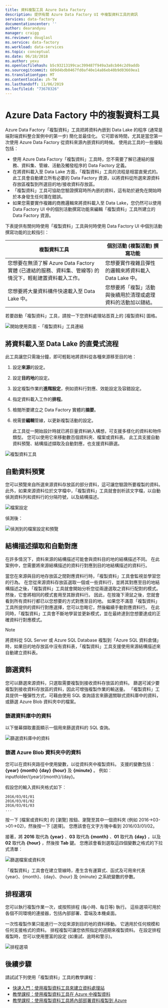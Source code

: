 ```yaml
---
title: 資料複製工具 Azure Data Factory
description: 提供有關 Azure Data Factory UI 中複製資料工具的資訊
services: data-factory
documentationcenter: ''
author: dearandyxu
manager: craigg
ms.reviewer: douglasl
ms.service: data-factory
ms.workload: data-services
ms.topic: conceptual
ms.date: 06/18/2018
ms.author: yexu
ms.openlocfilehash: b5c93213199cac399487f949a3a8cb04c2d9addb
ms.sourcegitcommit: 609d4bdb0467fd0af40e14a86eb40b9d03669ea1
ms.translationtype: MT
ms.contentlocale: zh-TW
ms.lasthandoff: 11/06/2019
ms.locfileid: "73678326"
---
```

# <a name="copy-data-tool-in-azure-data-factory"></a>Azure Data Factory 中的複製資料工具
Azure Data Factory「複製資料」工具把將資料內嵌到 Data Lake 的程序 (通常是端對端資料整合案例中的第一步) 簡化並最佳化。  它可節省時間，尤其是當您第一次使用 Azure Data Factory 從資料來源內嵌資料的時候。 使用此工具的一些優點包括：

- 使用 Azure Data Factory「複製資料」工具時，您不需要了解已連結的服務、資料集、管線、活動及觸發程序的 Data Factory 定義。 
- 在將資料載入至 Data Lake 方面，「複製資料」工具的流程是相當直覺式的。 此工具會自動建立所有必要的 Data Factory 資源，以將資料從所選來源資料存放區複製到所選目的地/接收資料存放區。 
- 「複製資料」工具可協助您驗證撰寫時所內嵌的資料，這有助於避免在開始時於本身發生任何潛在錯誤。
- 如果您需要實作複雜的商務邏輯來將資料載入至 Data Lake，您仍然可以使用 Data Factory UI 中的個別活動撰寫功能來編輯「複製資料」工具所建立的 Data Factory 資源。 

下表提供有關何時使用「複製資料」工具與何時使用 Data Factory UI 中個別活動撰寫功能的比較指引： 

| 複製資料工具 | 個別活動 (複製活動) 撰寫功能 |
| -------------- | -------------------------------------- |
| 您想要在無須了解 Azure Data Factory 實體 (已連結的服務、資料集、管線等) 的情況下，輕鬆建置資料載入工作。 | 您想要實作複雜且彈性的邏輯來將資料載入 Data Lake 中。 |
| 您想要將大量資料構件快速載入至 Data Lake 中。 | 您想要將「複製」活動與後續用於清理或處理資料的活動加以鏈結。 |

若要啟動「複製資料」工具，請按一下您資料處理站首頁上的 [複製資料] 圖格。

![開始使用頁面 -「複製資料」工具連結](./media/copy-data-tool/get-started-page.png)


## <a name="intuitive-flow-for-loading-data-into-a-data-lake"></a>將資料載入至 Data Lake 的直覺式流程
此工具讓您只需幾分鐘，即可輕鬆地將資料從各種來源移至目的地：  

1. 設定**來源**的設定。
2. 設定**目的地**的設定。 
3. 設定複製作業的**進階設定**，例如資料行對應、效能設定及容錯設定。 
4. 指定資料載入工作的**排程**。 
5. 檢閱所要建立之 Data Factory 實體的**摘要**。 
6. 視需要**編輯**管線，以更新複製活動的設定。 

   此工具從一開始設計時就已將巨量資料納入構想，可支援多樣化的資料和物件類型。 您可以使用它來移動數百個資料夾、檔案或資料表。 此工具支援自動資料預覽、結構描述擷取及自動對應，也支援資料篩選。

![複製資料工具](./media/copy-data-tool/copy-data-tool.png)

## <a name="automatic-data-preview"></a>自動資料預覽
您可以預覽來自所選來源資料存放區的部分資料，這可讓您驗證所要複製的資料。 此外，如果來源資料位於文字檔中，「複製資料」工具就會剖析該文字檔，以自動偵測資料列和資料行的分隔符號，以及結構描述。

![檔案設定](./media/copy-data-tool/file-format-settings.png)

偵測後：

![偵測到的檔案設定和預覽](./media/copy-data-tool/after-detection.png)

## <a name="schema-capture-and-automatic-mapping"></a>結構描述擷取和自動對應
在許多情況下，資料來源的結構描述可能會與資料目的地的結構描述不同。 在此案例中，您需要將來源結構描述的資料行對應到目的地結構描述的資料行。

當您在來源與目的地存放區之間對應資料行時，「複製資料」工具會監視並學習您的行為。 在您從來源資料存放區選取一個或一些資料行，並將其對應至目的地結構描述之後，「複製資料」工具就會開始分析您從兩邊選取之資料行配對的模式。 然後，它會將相同的模式套用至其餘資料行。 因此，在按幾下滑鼠之後，您就會看到所有資料行都已以您想要的方式對應至目的地。  如果您不滿意「複製資料」工具所提供的資料行對應選擇，您可以忽略它，然後繼續手動對應資料行。 在此同時，「複製資料」工具會不斷地學習並更新模式，並在最終達到您想要達成的正確資料行對應模式。 

> [!NOTE]
> 將資料從 SQL Server 或 Azure SQL Database 複製到「Azure SQL 資料倉儲」時，如果目的地存放區中沒有資料表，「複製資料」工具支援使用來源結構描述來自動建立資料表。 

## <a name="filter-data"></a>篩選資料
您可以篩選來源資料，只選取需要複製到接收資料存放區的資料。 篩選可減少要複製到接收資料存放區的資料，因此可增強複製作業的輸送量。 「複製資料」工具提供一種彈性方式，可藉由使用 SQL 查詢語言來篩選關聯式資料庫中的資料，或篩選 Azure Blob 資料夾中的檔案。 

### <a name="filter-data-in-a-database"></a>篩選資料庫中的資料
以下螢幕擷取畫面顯示一個用來篩選資料的 SQL 查詢。

![篩選資料庫中的資料](./media/copy-data-tool/filter-data-in-database.png)

### <a name="filter-data-in-an-azure-blob-folder"></a>篩選 Azure Blob 資料夾中的資料
您可以在資料夾路徑中使用變數，以從資料夾中複製資料。 支援的變數包括︰ **{year}** **{month}** **{day}** **{hour}** 及 **{minute}** 。 例如︰inputfolder/{year}/{month}/{day}。 

假設您的輸入資料夾格式如下︰ 

```
2016/03/01/01
2016/03/01/02
2016/03/01/03
...
```

按一下 [檔案或資料夾] 的 [瀏覽] 按鈕、瀏覽至其中一個資料夾 (例如 2016->03->01->02)，然後按一下 [選擇]。 您應該會在文字方塊中看到 2016/03/01/02。 

接著，將 **2016** 取代為 **{year}** 、**03** 取代為 **{month}** 、**01** 取代為 **{day}** ，以及 **02** 取代為 **{hour}** ，然後按 **Tab** 鍵。 您應該會看到選取這四個變數之格式的下拉式清單︰

![篩選檔案或資料夾](./media/copy-data-tool/filter-file-or-folder.png)

「複製資料」工具會在建立管線時，產生含有運算式、函式及可用來代表 {year}、{month}、{day}、{hour} 及 {minute} 之系統變數的參數。

## <a name="scheduling-options"></a>排程選項
您可以執行複製作業一次，或按照排程 (每小時、每日等) 執行。 這些選項可用於各個不同環境的連接器，包括內部部署、雲端及本機桌面。 

一次性複製作業只能進行一次從來源到目的地的資料移動。 它適用於任何規模和任何支援格式的資料。 排程複製可讓您依照指定的週期來複製資料。 在設定排程複製時，您可以使用豐富的設定 (如重試、逾時和警示)。

![排程選項](./media/copy-data-tool/scheduling-options.png)


## <a name="next-steps"></a>後續步驟
請試試下列使用「複製資料」工具的教學課程：

- [快速入門：使用複製資料工具來建立資料處理站](quickstart-create-data-factory-copy-data-tool.md)
- [教學課程：使用複製資料工具在 Azure 中複製資料](tutorial-copy-data-tool.md) 
- [教學課程：使用複製資料工具將內部部署資料複製到 Azure](tutorial-hybrid-copy-data-tool.md)
